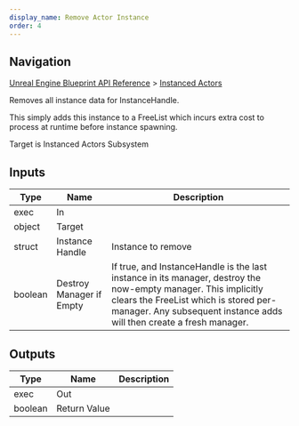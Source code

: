 ```yaml
---
display_name: Remove Actor Instance
order: 4
---
```

## Navigation

[Unreal Engine Blueprint API Reference](https://dev.epicgames.com/documentation/en-us/unreal-engine/BlueprintAPI) > [Instanced Actors](https://dev.epicgames.com/documentation/en-us/unreal-engine/BlueprintAPI/InstancedActors)

Removes all instance data for InstanceHandle.

This simply adds this instance to a FreeList which incurs extra cost to process at runtime before instance spawning.

Target is Instanced Actors Subsystem

## Inputs

| Type | Name | Description |
| --- | --- | --- |
| exec | In |  |
| object | Target |  |
| struct | Instance Handle | Instance to remove |
| boolean | Destroy Manager if Empty | If true, and InstanceHandle is the last instance in its manager, destroy the now-empty manager. This implicitly clears the FreeList which is stored per-manager. Any subsequent instance adds will then create a fresh manager. |

## Outputs

| Type | Name | Description |
| --- | --- | --- |
| exec | Out |  |
| boolean | Return Value |  |
